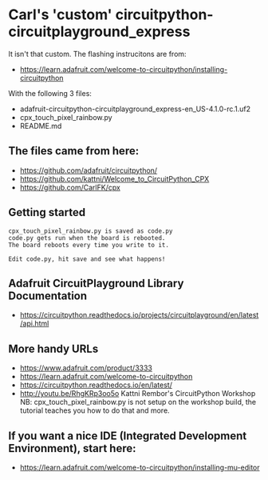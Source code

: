 # Carl's 'custom' circuitpython-circuitplayground_express

It isn't that custom. The flashing instrucitons are from:

* https://learn.adafruit.com/welcome-to-circuitpython/installing-circuitpython

With the following 3 files:

* adafruit-circuitpython-circuitplayground_express-en_US-4.1.0-rc.1.uf2
* cpx_touch_pixel_rainbow.py
* README.md

## The files came from here:
* https://github.com/adafruit/circuitpython/
* https://github.com/kattni/Welcome_to_CircuitPython_CPX
* https://github.com/CarlFK/cpx

## Getting started
```
cpx_touch_pixel_rainbow.py is saved as code.py
code.py gets run when the board is rebooted.
The board reboots every time you write to it.

Edit code.py, hit save and see what happens!
```

## Adafruit CircuitPlayground Library Documentation
* https://circuitpython.readthedocs.io/projects/circuitplayground/en/latest/api.html

## More handy URLs
* https://www.adafruit.com/product/3333
* https://learn.adafruit.com/welcome-to-circuitpython
* https://circuitpython.readthedocs.io/en/latest/
* http://youtu.be/RhgKRp3oo5o Kattni Rembor's CircuitPython Workshop
NB: cpx_touch_pixel_rainbow.py is not setup on the workshop build, the tutorial teaches you how to do that and more.

## If you want a nice IDE (Integrated Development Environment), start here:
* https://learn.adafruit.com/welcome-to-circuitpython/installing-mu-editor

